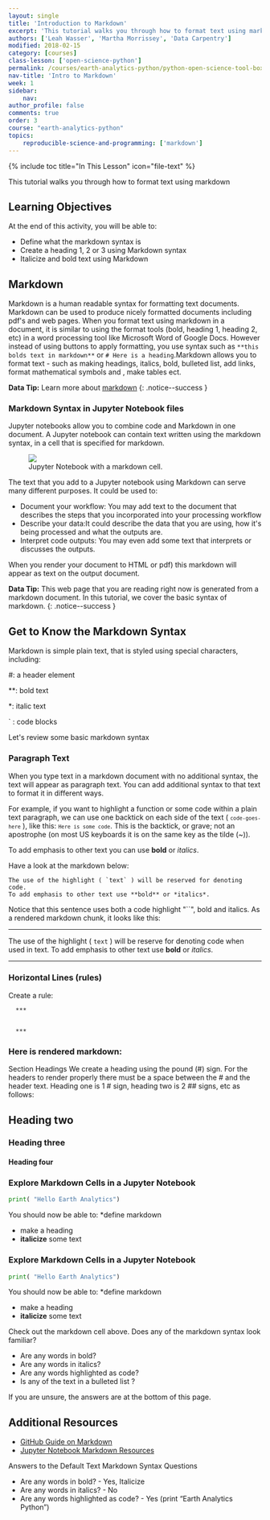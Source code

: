 ```yaml
---
layout: single
title: 'Introduction to Markdown'
excerpt: 'This tutorial walks you through how to format text using markdown.'
authors: ['Leah Wasser', 'Martha Morrissey', 'Data Carpentry']
modified: 2018-02-15
category: [courses]
class-lesson: ['open-science-python']
permalink: /courses/earth-analytics-python/python-open-science-tool-box/use-markdown-in-jupyter-notebooks/
nav-title: 'Intro to Markdown'
week: 1
sidebar:
    nav:
author_profile: false
comments: true
order: 3
course: "earth-analytics-python"
topics:
    reproducible-science-and-programming: ['markdown']
---
```

{% include toc title="In This Lesson" icon="file-text" %}

This tutorial walks you through how to format text using markdown

<div class='notice--success' markdown="1">

## <i class="fa fa-graduation-cap" aria-hidden="true"></i> Learning Objectives

At the end of this activity, you will be able to:

* Define what the markdown syntax is
* Create  a heading 1, 2 or 3 using Markdown syntax
* Italicize and bold text using Markdown

 
</div>
 
 
## Markdown 

Markdown is a human readable syntax for formatting text documents. Markdown can be used to produce nicely formatted documents including pdf's and web pages. When you format text using markdown in a document, it is similar to using the format tools (bold, heading 1, heading 2, etc) in a word processing tool like Microsoft Word of Google Docs. However instead of using buttons to apply formatting, you use syntax such as `**this bolds text in markdown**` or `# Here is a heading`.Markdown allows you to format text - such as making headings, italics, bold, bulleted list, add links, format mathematical symbols and , make tables ect. 



<i fa fa-star></i>**Data Tip:**
Learn more about [markdown](http://jupyter-notebook.readthedocs.io/en/stable/examples/Notebook/Working%20With%20Markdown%20Cells.html)
{: .notice--success }


### Markdown Syntax in Jupyter Notebook files

Jupyter notebooks allow you to combine code and Markdown in one document. A Jupyter notebook can contain text written using the markdown syntax, in a cell that is specified for markdown. 


<figure>
 <a href="{{ site.url }}/images/python-screenshots/setup-python/md-cell.png">
 <img src="{{ site.url }}/images/python-screenshots/setup-python/md-cell.png"></a>
 <figcaption> Jupyter Notebook with a markdown cell.
 </figcaption>
</figure>



The text that you add to a Jupyter notebook using Markdown can serve many different purposes. It could be used to:

* Document your workflow: You may add text to the document that describes the steps that you incorporated into your processing workflow
* Describe your data:It could describe the data that you are using, how it's being processed and what the outputs are. 
* Interpret code outputs: You may even add some text that interprets or discusses the outputs. 

When you render your document to HTML or pdf) this markdown will appear as text on the output document. 


<i fa fa-star></i>**Data Tip:**
This web page that you are reading right now is generated from a markdown document. In this tutorial, we cover the basic syntax of markdown.
{: .notice--success }

## Get to Know the Markdown Syntax

Markdown is simple plain text, that is styled using special characters, including:

#: a header element

**: bold text

*: italic text

` : code blocks

Let's review some basic markdown syntax


### Paragraph Text

When you type text in a markdown document with no additional syntax, the text
will appear as paragraph text. You can add additional syntax to that text
to format it in different ways.

For example, if you want to highlight a function or some code within a plain text
paragraph, we can use one backtick on each side of the text ( <code>`code-goes-here`</code> ),
like this: <code>`Here is some code`</code>. This is the backtick, or grave; not
an apostrophe (on most US keyboards it is on the same key as the tilde (~)).

To add emphasis to other text you can use **bold** or *italics*.

Have a look at the markdown below:

```
The use of the highlight ( `text` ) will be reserved for denoting code.
To add emphasis to other text use **bold** or *italics*.
```

Notice that this sentence uses both a code highlight "``", bold and italics.
As a rendered markdown chunk, it looks like this:

***

The use of the highlight ( `text` ) will be reserve for denoting code when
used in text. To add emphasis to other text use **bold** or *italics*.

***

### Horizontal Lines (rules)

Create a rule:

	  ***


	  ***

### Here is rendered markdown: 

Section Headings
We create a heading using the pound (#) sign. For the headers to render
properly there must be a space between the # and the header text.
Heading one is 1 # sign, heading two is 2 ## signs, etc as follows:

## Heading two

### Heading three

#### Heading four


### Explore Markdown Cells in a Jupyter Notebook 

```python
print( "Hello Earth Analytics")
```

You should now be able to: 
*define markdown 
* make a heading 
*  **italicize** some text 


### Explore Markdown Cells in a Jupyter Notebook 

```python
print( "Hello Earth Analytics")
```

You should now be able to: 
*define markdown 
* make a heading 
*  **italicize** some text 


Check out the markdown cell above. Does any of the markdown syntax look familiar?
* Are any words in bold?
* Are any words in italics?
* Are any words highlighted as code?
* Is any of the text in a bulleted list ? 

If you are unsure, the answers are at the bottom of this page.


<div class="notice--info" markdown="1">

## Additional Resources 

* <a href="https://guides.github.com/features/mastering-markdown/" target="_blank">GitHub Guide on Markdown</a>
* <a href="http://jupyter-notebook.readthedocs.io/en/stable/examples/Notebook/Working%20With%20Markdown%20Cells.html" target="_blank"> Jupyter Notebook Markdown Resources</a>


</div>


Answers to the Default Text Markdown Syntax Questions
* Are any words in bold? - Yes, Italicize 
* Are any words in italics? - No 
* Are any words highlighted as code? - Yes (print “Earth Analytics Python”)

